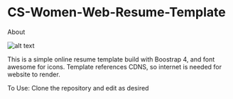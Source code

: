 # CS-Women-Web-Resume-Template

About 


![alt text](CS-Women-Web-Resume-Template/screenshot.PNG "Description goes here")

This is a simple online resume template build with Boostrap 4, and font awesome for icons. Template references CDNS, so internet is needed for website to render. 

To Use:
Clone the repository and edit as desired 


